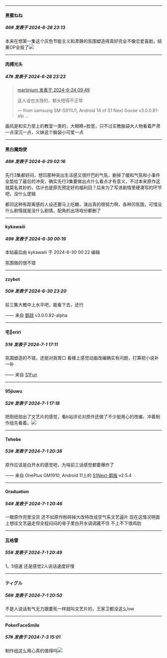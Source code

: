 ﻿
*****

####  黒蜜ねね  
##### 46#       发表于 2024-6-28 23:13

本来在想第一集这个灰色节能主义和肃静的氛围塑造得真好完全不像恋爱喜剧，结果OP全毁了<img src="https://static.saraba1st.com/image/smiley/face2017/107.png" referrerpolicy="no-referrer">


*****

####  肉搏光头  
##### 47#       发表于 2024-6-28 23:23

<blockquote><a href="httphttps://bbs.saraba1st.com/2b/forum.php?mod=redirect&amp;goto=findpost&amp;pid=65355490&amp;ptid=2082967" target="_blank">martinium 发表于 2024-6-24 09:49</a>

这人设也太怪的，额头短得不正常

— from samsung SM-S911U1, Android 14 of S1 Next Goose v3.0.0.81-alp ...</blockquote>
画风是和实力至上的教室一类的，大眼睛+脸宽，只不过实教脑袋大人物看着严肃一点深沉一点，义妹这个脑袋小可爱一点


*****

####  黑白魔炮使  
##### 48#       发表于 2024-6-29 02:16

先行3集都好闷，想凹那种突出生活感又很拧巴的气氛，删掉了缓和气氛和小事件全垫给了最后的冲突，确实先行3集要做出点什么看点才有意义，不过本来原作这就莫名其妙的，估计也是原先预定好的福利回？后来为了写进剧情里硬凑写的环节吧，没什么逻辑

都凹这种有距离感的人设还要马上吃糖，演出真的很努力啊，各种凹氛围，可惜没什么剧情就是没什么剧情，配角的出场戏份都删了


*****

####  kykawaiii  
##### 49#       发表于 2024-6-30 00:19

 本帖最后由 kykawaiii 于 2024-6-30 00:22 编辑 

氛围做的很不错


*****

####  zzybot  
##### 50#       发表于 2024-6-30 23:20

前三集大概中上水平吧，能看下去，还行

—— 来自 [鹅球](https://www.pgyer.com/xfPejhuq) v3.0.0.82-alpha


*****

####  宅🍐eriri  
##### 51#       发表于 2024-7-1 17:11

氛围塑造的不错，还挺对我胃口
看楼上感觉动画改编确实有问题，打算把小说补一补

—— 来自 [S1Fun](https://s1fun.koalcat.com)


*****

####  95jiuwu  
##### 52#       发表于 2024-7-1 17:18

把厕纸拍出了文艺片的感觉，看b站评论对原作还做了不少挺用心的改编，冲着制作组先看着。<img src="https://static.saraba1st.com/image/smiley/face2017/033.png" referrerpolicy="no-referrer">


*****

####  Tehebe  
##### 53#       发表于 2024-7-1 20:38

原作应该是白开水的感觉吧，为啥前三话感觉都要爆炸了

—— 来自 OnePlus GM1910, Android 11上的 [S1Next-鹅版](https://github.com/ykrank/S1-Next/releases) v2.5.4


*****

####  Graduation  
##### 54#       发表于 2024-7-1 20:46

一眼原作兜里没货 还不如原作粉碎掉大改特改成空气系文艺逼片 现在这情况明面上想往文艺逼走但全程闷闷的骨子里白开水调调藏不住 不上不下很鸡肋


*****

####  瓦格雷  
##### 55#       发表于 2024-7-1 20:49

1。5倍速 还是感觉2人说话速度好慢


*****

####  ティグル  
##### 56#       发表于 2024-7-1 20:50

不是人说话有气无力跟要死一样就叫文艺片的，王家卫都没这么low


*****

####  PokerFaceSmile  
##### 57#       发表于 2024-7-3 15:01

制作组这么用心真的值得吗<img src="https://static.saraba1st.com/image/smiley/face2017/011.png" referrerpolicy="no-referrer">

